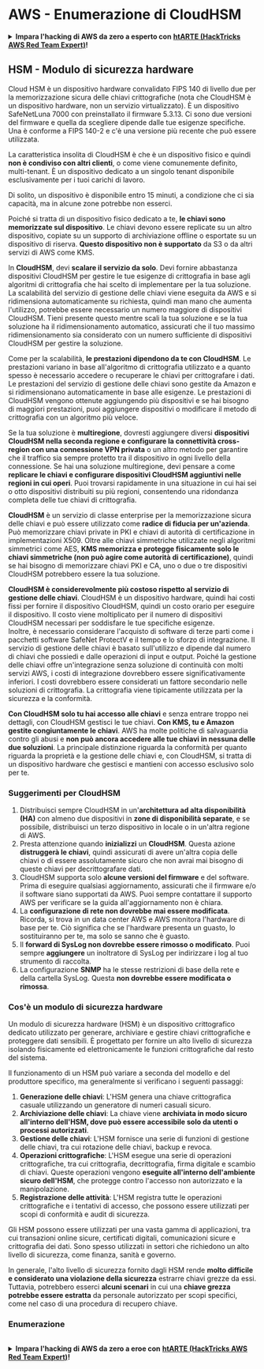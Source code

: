 # AWS - Enumerazione di CloudHSM

<details>

<summary><strong>Impara l'hacking di AWS da zero a esperto con</strong> <a href="https://training.hacktricks.xyz/courses/arte"><strong>htARTE (HackTricks AWS Red Team Expert)</strong></a><strong>!</strong></summary>

Altri modi per supportare HackTricks:

* Se vuoi vedere la tua **azienda pubblicizzata in HackTricks** o **scaricare HackTricks in PDF** Controlla i [**PACCHETTI DI ABBONAMENTO**](https://github.com/sponsors/carlospolop)!
* Ottieni il [**merchandising ufficiale di PEASS & HackTricks**](https://peass.creator-spring.com)
* Scopri [**The PEASS Family**](https://opensea.io/collection/the-peass-family), la nostra collezione di esclusive [**NFT**](https://opensea.io/collection/the-peass-family)
* **Unisciti al** 💬 [**gruppo Discord**](https://discord.gg/hRep4RUj7f) o al [**gruppo Telegram**](https://t.me/peass) o **seguici** su **Twitter** 🐦 [**@hacktricks_live**](https://twitter.com/hacktricks_live)**.**
* **Condividi i tuoi trucchi di hacking inviando PR ai** [**HackTricks**](https://github.com/carlospolop/hacktricks) e [**HackTricks Cloud**](https://github.com/carlospolop/hacktricks-cloud) repository di github.

</details>

## HSM - Modulo di sicurezza hardware

Cloud HSM è un dispositivo hardware convalidato FIPS 140 di livello due per la memorizzazione sicura delle chiavi crittografiche (nota che CloudHSM è un dispositivo hardware, non un servizio virtualizzato). È un dispositivo SafeNetLuna 7000 con preinstallato il firmware 5.3.13. Ci sono due versioni del firmware e quella da scegliere dipende dalle tue esigenze specifiche. Una è conforme a FIPS 140-2 e c'è una versione più recente che può essere utilizzata.

La caratteristica insolita di CloudHSM è che è un dispositivo fisico e quindi **non è condiviso con altri clienti**, o come viene comunemente definito, multi-tenant. È un dispositivo dedicato a un singolo tenant disponibile esclusivamente per i tuoi carichi di lavoro.

Di solito, un dispositivo è disponibile entro 15 minuti, a condizione che ci sia capacità, ma in alcune zone potrebbe non esserci.

Poiché si tratta di un dispositivo fisico dedicato a te, **le chiavi sono memorizzate sul dispositivo**. Le chiavi devono essere replicate su un altro dispositivo, copiate su un supporto di archiviazione offline o esportate su un dispositivo di riserva. **Questo dispositivo non è supportato** da S3 o da altri servizi di AWS come KMS.

In **CloudHSM**, devi **scalare il servizio da solo**. Devi fornire abbastanza dispositivi CloudHSM per gestire le tue esigenze di crittografia in base agli algoritmi di crittografia che hai scelto di implementare per la tua soluzione.\
La scalabilità del servizio di gestione delle chiavi viene eseguita da AWS e si ridimensiona automaticamente su richiesta, quindi man mano che aumenta l'utilizzo, potrebbe essere necessario un numero maggiore di dispositivi CloudHSM. Tieni presente questo mentre scali la tua soluzione e se la tua soluzione ha il ridimensionamento automatico, assicurati che il tuo massimo ridimensionamento sia considerato con un numero sufficiente di dispositivi CloudHSM per gestire la soluzione.

Come per la scalabilità, **le prestazioni dipendono da te con CloudHSM**. Le prestazioni variano in base all'algoritmo di crittografia utilizzato e a quanto spesso è necessario accedere o recuperare le chiavi per crittografare i dati. Le prestazioni del servizio di gestione delle chiavi sono gestite da Amazon e si ridimensionano automaticamente in base alle esigenze. Le prestazioni di CloudHSM vengono ottenute aggiungendo più dispositivi e se hai bisogno di maggiori prestazioni, puoi aggiungere dispositivi o modificare il metodo di crittografia con un algoritmo più veloce.

Se la tua soluzione è **multiregione**, dovresti aggiungere diversi **dispositivi CloudHSM nella seconda regione e configurare la connettività cross-region con una connessione VPN privata** o un altro metodo per garantire che il traffico sia sempre protetto tra il dispositivo in ogni livello della connessione. Se hai una soluzione multiregione, devi pensare a come **replicare le chiavi e configurare dispositivi CloudHSM aggiuntivi nelle regioni in cui operi**. Puoi trovarsi rapidamente in una situazione in cui hai sei o otto dispositivi distribuiti su più regioni, consentendo una ridondanza completa delle tue chiavi di crittografia.

**CloudHSM** è un servizio di classe enterprise per la memorizzazione sicura delle chiavi e può essere utilizzato come **radice di fiducia per un'azienda**. Può memorizzare chiavi private in PKI e chiavi di autorità di certificazione in implementazioni X509. Oltre alle chiavi simmetriche utilizzate negli algoritmi simmetrici come AES, **KMS memorizza e protegge fisicamente solo le chiavi simmetriche (non può agire come autorità di certificazione)**, quindi se hai bisogno di memorizzare chiavi PKI e CA, uno o due o tre dispositivi CloudHSM potrebbero essere la tua soluzione.

**CloudHSM è considerevolmente più costoso rispetto al servizio di gestione delle chiavi**. CloudHSM è un dispositivo hardware, quindi hai costi fissi per fornire il dispositivo CloudHSM, quindi un costo orario per eseguire il dispositivo. Il costo viene moltiplicato per il numero di dispositivi CloudHSM necessari per soddisfare le tue specifiche esigenze.\
Inoltre, è necessario considerare l'acquisto di software di terze parti come i pacchetti software SafeNet ProtectV e il tempo e lo sforzo di integrazione. Il servizio di gestione delle chiavi è basato sull'utilizzo e dipende dal numero di chiavi che possiedi e dalle operazioni di input e output. Poiché la gestione delle chiavi offre un'integrazione senza soluzione di continuità con molti servizi AWS, i costi di integrazione dovrebbero essere significativamente inferiori. I costi dovrebbero essere considerati un fattore secondario nelle soluzioni di crittografia. La crittografia viene tipicamente utilizzata per la sicurezza e la conformità.

**Con CloudHSM solo tu hai accesso alle chiavi** e senza entrare troppo nei dettagli, con CloudHSM gestisci le tue chiavi. **Con KMS, tu e Amazon gestite congiuntamente le chiavi**. AWS ha molte politiche di salvaguardia contro gli abusi e **non può ancora accedere alle tue chiavi in nessuna delle due soluzioni**. La principale distinzione riguarda la conformità per quanto riguarda la proprietà e la gestione delle chiavi e, con CloudHSM, si tratta di un dispositivo hardware che gestisci e mantieni con accesso esclusivo solo per te.

### Suggerimenti per CloudHSM

1. Distribuisci sempre CloudHSM in un'**architettura ad alta disponibilità (HA)** con almeno due dispositivi in **zone di disponibilità separate**, e se possibile, distribuisci un terzo dispositivo in locale o in un'altra regione di AWS.
2. Presta attenzione quando **inizializzi** un **CloudHSM**. Questa azione **distruggerà le chiavi**, quindi assicurati di avere un'altra copia delle chiavi o di essere assolutamente sicuro che non avrai mai bisogno di queste chiavi per decrittografare dati.
3. CloudHSM supporta solo **alcune versioni del firmware** e del software. Prima di eseguire qualsiasi aggiornamento, assicurati che il firmware e/o il software siano supportati da AWS. Puoi sempre contattare il supporto AWS per verificare se la guida all'aggiornamento non è chiara.
4. La **configurazione di rete non dovrebbe mai essere modificata**. Ricorda, si trova in un data center AWS e AWS monitora l'hardware di base per te. Ciò significa che se l'hardware presenta un guasto, lo sostituiranno per te, ma solo se sanno che è guasto.
5. Il **forward di SysLog non dovrebbe essere rimosso o modificato**. Puoi sempre **aggiungere** un inoltratore di SysLog per indirizzare i log al tuo strumento di raccolta.
6. La configurazione **SNMP** ha le stesse restrizioni di base della rete e della cartella SysLog. Questa **non dovrebbe essere modificata o rimossa**.
### Cos'è un modulo di sicurezza hardware

Un modulo di sicurezza hardware (HSM) è un dispositivo crittografico dedicato utilizzato per generare, archiviare e gestire chiavi crittografiche e proteggere dati sensibili. È progettato per fornire un alto livello di sicurezza isolando fisicamente ed elettronicamente le funzioni crittografiche dal resto del sistema.

Il funzionamento di un HSM può variare a seconda del modello e del produttore specifico, ma generalmente si verificano i seguenti passaggi:

1. **Generazione delle chiavi**: L'HSM genera una chiave crittografica casuale utilizzando un generatore di numeri casuali sicuro.
2. **Archiviazione delle chiavi**: La chiave viene **archiviata in modo sicuro all'interno dell'HSM, dove può essere accessibile solo da utenti o processi autorizzati**.
3. **Gestione delle chiavi**: L'HSM fornisce una serie di funzioni di gestione delle chiavi, tra cui rotazione delle chiavi, backup e revoca.
4. **Operazioni crittografiche**: L'HSM esegue una serie di operazioni crittografiche, tra cui crittografia, decrittografia, firma digitale e scambio di chiavi. Queste operazioni vengono **eseguite all'interno dell'ambiente sicuro dell'HSM**, che protegge contro l'accesso non autorizzato e la manipolazione.
5. **Registrazione delle attività**: L'HSM registra tutte le operazioni crittografiche e i tentativi di accesso, che possono essere utilizzati per scopi di conformità e audit di sicurezza.

Gli HSM possono essere utilizzati per una vasta gamma di applicazioni, tra cui transazioni online sicure, certificati digitali, comunicazioni sicure e crittografia dei dati. Sono spesso utilizzati in settori che richiedono un alto livello di sicurezza, come finanza, sanità e governo.

In generale, l'alto livello di sicurezza fornito dagli HSM rende **molto difficile e considerato una violazione della sicurezza** estrarre chiavi grezze da essi. Tuttavia, potrebbero esserci **alcuni scenari** in cui una **chiave grezza potrebbe essere estratta** da personale autorizzato per scopi specifici, come nel caso di una procedura di recupero chiave.

### Enumerazione
```
```
<details>

<summary><strong>Impara l'hacking di AWS da zero a eroe con</strong> <a href="https://training.hacktricks.xyz/courses/arte"><strong>htARTE (HackTricks AWS Red Team Expert)</strong></a><strong>!</strong></summary>

Altri modi per supportare HackTricks:

* Se vuoi vedere la tua **azienda pubblicizzata su HackTricks** o **scaricare HackTricks in PDF** controlla i [**PIANI DI ABBONAMENTO**](https://github.com/sponsors/carlospolop)!
* Ottieni il [**merchandising ufficiale di PEASS & HackTricks**](https://peass.creator-spring.com)
* Scopri [**The PEASS Family**](https://opensea.io/collection/the-peass-family), la nostra collezione di [**NFT**](https://opensea.io/collection/the-peass-family) esclusivi
* **Unisciti al** 💬 [**gruppo Discord**](https://discord.gg/hRep4RUj7f) o al [**gruppo Telegram**](https://t.me/peass) o **seguici** su **Twitter** 🐦 [**@hacktricks_live**](https://twitter.com/hacktricks_live)**.**
* **Condividi i tuoi trucchi di hacking inviando PR ai repository di** [**HackTricks**](https://github.com/carlospolop/hacktricks) e [**HackTricks Cloud**](https://github.com/carlospolop/hacktricks-cloud) su GitHub.

</details>
